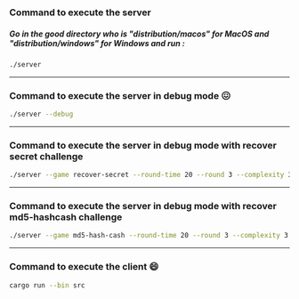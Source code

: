 ### Command to execute the server
##### Go in the good directory who is "distribution/macos" for MacOS and "distribution/windows" for Windows and run :
```bash
./server
```
---
### Command to execute the server in debug mode 😖
```bash
./server --debug
```
---
### Command to execute the server in debug mode with recover secret challenge
```bash
./server --game recover-secret --round-time 20 --round 3 --complexity 3 --debug --monitor
```
---
### Command to execute the server in debug mode with recover md5-hashcash challenge
```bash
./server --game md5-hash-cash --round-time 20 --round 3 --complexity 3 --debug --monitor
```
---
### Command to execute the client 😄
```bash
cargo run --bin src
```